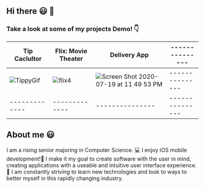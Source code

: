 ## Hi there 😃 👋

### Take a look at some of my projects Demo! 👇



| Tip Caclultor  |Flix: Movie Theater  | Delivery App|---------------|
| ------------- | ------------- |---------------|---------------|
| ![TippyGif](https://user-images.githubusercontent.com/49815957/91647215-1d552e80-ea26-11ea-915b-73fdd94959a2.gif) |![flix4](https://user-images.githubusercontent.com/49815957/93291640-a05ddf00-f7b1-11ea-8b7d-868493acd757.gif) |![Screen Shot 2020-07-19 at 11 49 53 PM](https://user-images.githubusercontent.com/49815957/87898300-cec27680-ca1b-11ea-8d3f-47e4f5d6e7de.png)  |---------------|
| ------------- | ------------- |---------------|---------------|


## About me 😃
I am a rising senior majoring in Computer Science. 💻
I enjoy iOS mobile development!📱
I make it my goal to create software with the user in mind, creating applications with a useable and intuitive user interface experience. 🤩
I am constantly striving to learn new technologies and look to ways to better myself in this rapidly changing industry.
<!--
**mariaSheahata17/mariaSheahata17** is a ✨ _special_ ✨ repository because its `README.md` (this file) appears on your GitHub profile.

Here are some ideas to get you started:

- 🔭 I’m currently working on ...
- 🌱 I’m currently learning ...
- 👯 I’m looking to collaborate on ...
- 🤔 I’m looking for help with ...
- 💬 Ask me about ...
- 📫 How to reach me: ...
- 😄 Pronouns: ...
- ⚡ Fun fact: ...
-->
